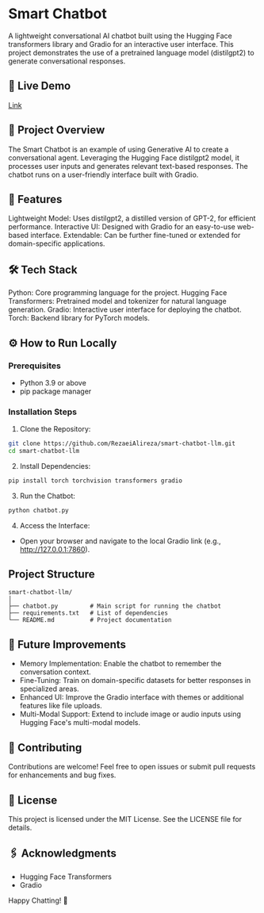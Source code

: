 # Smart Chatbot

A lightweight conversational AI chatbot built using the Hugging Face transformers library and Gradio for an interactive user interface. This project demonstrates the use of a pretrained language model (distilgpt2) to generate conversational responses.

## 🚀 Live Demo

[Link](https://huggingface.co/spaces/ar11069/smart-chatbot)

## 📜 Project Overview

The Smart Chatbot is an example of using Generative AI to create a conversational agent. Leveraging the Hugging Face distilgpt2 model, it processes user inputs and generates relevant text-based responses. The chatbot runs on a user-friendly interface built with Gradio.

## 🔑 Features

Lightweight Model: Uses distilgpt2, a distilled version of GPT-2, for efficient performance.
Interactive UI: Designed with Gradio for an easy-to-use web-based interface.
Extendable: Can be further fine-tuned or extended for domain-specific applications.

## 🛠️ Tech Stack

Python: Core programming language for the project.
Hugging Face Transformers: Pretrained model and tokenizer for natural language generation.
Gradio: Interactive user interface for deploying the chatbot.
Torch: Backend library for PyTorch models.

## ⚙️ How to Run Locally
### Prerequisites
- Python 3.9 or above
- pip package manager
### Installation Steps
1. Clone the Repository:
```bash
git clone https://github.com/RezaeiAlireza/smart-chatbot-llm.git
cd smart-chatbot-llm
```
2. Install Dependencies:
```bash
pip install torch torchvision transformers gradio
```
3. Run the Chatbot:
```bash
python chatbot.py
```
4. Access the Interface:
- Open your browser and navigate to the local Gradio link (e.g., http://127.0.0.1:7860).

## Project Structure
```plaintext
smart-chatbot-llm/
│
├── chatbot.py         # Main script for running the chatbot
├── requirements.txt   # List of dependencies
└── README.md          # Project documentation
```
## 🎯 Future Improvements

- Memory Implementation: Enable the chatbot to remember the conversation context.
- Fine-Tuning: Train on domain-specific datasets for better responses in specialized areas.
- Enhanced UI: Improve the Gradio interface with themes or additional features like file uploads.
- Multi-Modal Support: Extend to include image or audio inputs using Hugging Face's multi-modal models.

## 🤝 Contributing

Contributions are welcome! Feel free to open issues or submit pull requests for enhancements and bug fixes.

## 📜 License
This project is licensed under the MIT License. See the LICENSE file for details.

## 🖇️ Acknowledgments
- Hugging Face Transformers
- Gradio

Happy Chatting! 💬
